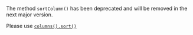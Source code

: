 The method `sortColumn()` has been deprecated and will be removed in the next major version.

Please use [`columns().sort()`]()